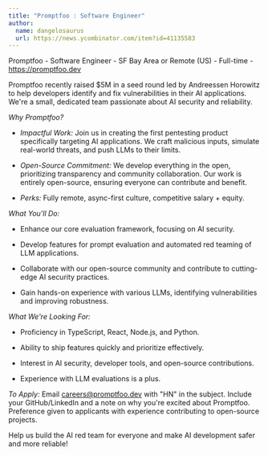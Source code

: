 ```yaml
---
title: "Promptfoo : Software Engineer"
author:
  name: dangelosaurus
  url: https://news.ycombinator.com/item?id=41135583
---
```

Promptfoo - Software Engineer - SF Bay Area or Remote (US) - Full-time - <a href="https:&#x2F;&#x2F;promptfoo.dev" rel="nofollow">https:&#x2F;&#x2F;promptfoo.dev</a>

Promptfoo recently raised $5M in a seed round led by Andreessen Horowitz to help developers identify and fix vulnerabilities in their AI applications. We&#x27;re a small, dedicated team passionate about AI security and reliability.

*Why Promptfoo?*

- *Impactful Work:* Join us in creating the first pentesting product specifically targeting AI applications. We craft malicious inputs, simulate real-world threats, and push LLMs to their limits.

- *Open-Source Commitment:* We develop everything in the open, prioritizing transparency and community collaboration. Our work is entirely open-source, ensuring everyone can contribute and benefit.

- *Perks:* Fully remote, async-first culture, competitive salary + equity.

*What You&#x27;ll Do:*

- Enhance our core evaluation framework, focusing on AI security.

- Develop features for prompt evaluation and automated red teaming of LLM applications.

- Collaborate with our open-source community and contribute to cutting-edge AI security practices.

- Gain hands-on experience with various LLMs, identifying vulnerabilities and improving robustness.

*What We&#x27;re Looking For:*

- Proficiency in TypeScript, React, Node.js, and Python.

- Ability to ship features quickly and prioritize effectively.

- Interest in AI security, developer tools, and open-source contributions.

- Experience with LLM evaluations is a plus.

*To Apply:* Email careers@promptfoo.dev with &quot;HN&quot; in the subject. Include your GitHub&#x2F;LinkedIn and a note on why you&#x27;re excited about Promptfoo. Preference given to applicants with experience contributing to open-source projects.

Help us build the AI red team for everyone and make AI development safer and more reliable!
